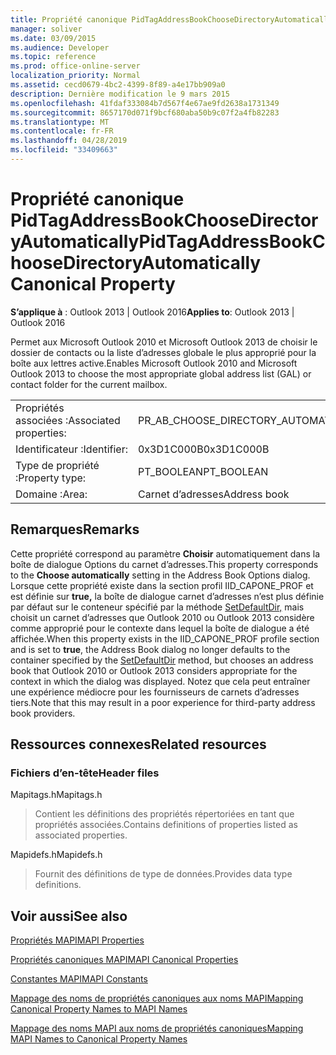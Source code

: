 ```yaml
---
title: Propriété canonique PidTagAddressBookChooseDirectoryAutomatically
manager: soliver
ms.date: 03/09/2015
ms.audience: Developer
ms.topic: reference
ms.prod: office-online-server
localization_priority: Normal
ms.assetid: cecd0679-4bc2-4399-8f89-a4e17bb909a0
description: Dernière modification le 9 mars 2015
ms.openlocfilehash: 41fdaf333084b7d567f4e67ae9fd2638a1731349
ms.sourcegitcommit: 8657170d071f9bcf680aba50b9c07f2a4fb82283
ms.translationtype: MT
ms.contentlocale: fr-FR
ms.lasthandoff: 04/28/2019
ms.locfileid: "33409663"
---
```

# <a name="pidtagaddressbookchoosedirectoryautomatically-canonical-property"></a><span data-ttu-id="85970-103">Propriété canonique PidTagAddressBookChooseDirectoryAutomatically</span><span class="sxs-lookup"><span data-stu-id="85970-103">PidTagAddressBookChooseDirectoryAutomatically Canonical Property</span></span>

  
  
<span data-ttu-id="85970-104">**S’applique à** : Outlook 2013 | Outlook 2016</span><span class="sxs-lookup"><span data-stu-id="85970-104">**Applies to**: Outlook 2013 | Outlook 2016</span></span> 
  
<span data-ttu-id="85970-105">Permet aux Microsoft Outlook 2010 et Microsoft Outlook 2013 de choisir le dossier de contacts ou la liste d’adresses globale le plus approprié pour la boîte aux lettres active.</span><span class="sxs-lookup"><span data-stu-id="85970-105">Enables Microsoft Outlook 2010 and Microsoft Outlook 2013 to choose the most appropriate global address list (GAL) or contact folder for the current mailbox.</span></span>
  
|||
|:-----|:-----|
|<span data-ttu-id="85970-106">Propriétés associées :</span><span class="sxs-lookup"><span data-stu-id="85970-106">Associated properties:</span></span>  <br/> |<span data-ttu-id="85970-107">PR_AB_CHOOSE_DIRECTORY_AUTOMATICALLY</span><span class="sxs-lookup"><span data-stu-id="85970-107">PR_AB_CHOOSE_DIRECTORY_AUTOMATICALLY</span></span>  <br/> |
|<span data-ttu-id="85970-108">Identificateur :</span><span class="sxs-lookup"><span data-stu-id="85970-108">Identifier:</span></span>  <br/> |<span data-ttu-id="85970-109">0x3D1C000B</span><span class="sxs-lookup"><span data-stu-id="85970-109">0x3D1C000B</span></span>  <br/> |
|<span data-ttu-id="85970-110">Type de propriété :</span><span class="sxs-lookup"><span data-stu-id="85970-110">Property type:</span></span>  <br/> |<span data-ttu-id="85970-111">PT_BOOLEAN</span><span class="sxs-lookup"><span data-stu-id="85970-111">PT_BOOLEAN</span></span>  <br/> |
|<span data-ttu-id="85970-112">Domaine :</span><span class="sxs-lookup"><span data-stu-id="85970-112">Area:</span></span>  <br/> |<span data-ttu-id="85970-113">Carnet d’adresses</span><span class="sxs-lookup"><span data-stu-id="85970-113">Address book</span></span>  <br/> |
   
## <a name="remarks"></a><span data-ttu-id="85970-114">Remarques</span><span class="sxs-lookup"><span data-stu-id="85970-114">Remarks</span></span>

<span data-ttu-id="85970-115">Cette propriété correspond au paramètre **Choisir** automatiquement dans la boîte de dialogue Options du carnet d’adresses.</span><span class="sxs-lookup"><span data-stu-id="85970-115">This property corresponds to the **Choose automatically** setting in the Address Book Options dialog.</span></span> <span data-ttu-id="85970-116">Lorsque cette propriété existe dans la section profil IID_CAPONE_PROF et est définie sur **true,** la boîte de dialogue carnet d’adresses n’est plus définie par défaut sur le conteneur spécifié par la méthode [SetDefaultDir,](iaddrbook-setdefaultdir.md) mais choisit un carnet d’adresses que Outlook 2010 ou Outlook 2013 considère comme approprié pour le contexte dans lequel la boîte de dialogue a été affichée.</span><span class="sxs-lookup"><span data-stu-id="85970-116">When this property exists in the IID_CAPONE_PROF profile section and is set to **true**, the Address Book dialog no longer defaults to the container specified by the [SetDefaultDir](iaddrbook-setdefaultdir.md) method, but chooses an address book that Outlook 2010 or Outlook 2013 considers appropriate for the context in which the dialog was displayed.</span></span> <span data-ttu-id="85970-117">Notez que cela peut entraîner une expérience médiocre pour les fournisseurs de carnets d’adresses tiers.</span><span class="sxs-lookup"><span data-stu-id="85970-117">Note that this may result in a poor experience for third-party address book providers.</span></span> 
  
## <a name="related-resources"></a><span data-ttu-id="85970-118">Ressources connexes</span><span class="sxs-lookup"><span data-stu-id="85970-118">Related resources</span></span>

### <a name="header-files"></a><span data-ttu-id="85970-119">Fichiers d’en-tête</span><span class="sxs-lookup"><span data-stu-id="85970-119">Header files</span></span>

<span data-ttu-id="85970-120">Mapitags.h</span><span class="sxs-lookup"><span data-stu-id="85970-120">Mapitags.h</span></span>
  
> <span data-ttu-id="85970-121">Contient les définitions des propriétés répertoriées en tant que propriétés associées.</span><span class="sxs-lookup"><span data-stu-id="85970-121">Contains definitions of properties listed as associated properties.</span></span>
    
<span data-ttu-id="85970-122">Mapidefs.h</span><span class="sxs-lookup"><span data-stu-id="85970-122">Mapidefs.h</span></span>
  
> <span data-ttu-id="85970-123">Fournit des définitions de type de données.</span><span class="sxs-lookup"><span data-stu-id="85970-123">Provides data type definitions.</span></span>
    
## <a name="see-also"></a><span data-ttu-id="85970-124">Voir aussi</span><span class="sxs-lookup"><span data-stu-id="85970-124">See also</span></span>



[<span data-ttu-id="85970-125">Propriétés MAPI</span><span class="sxs-lookup"><span data-stu-id="85970-125">MAPI Properties</span></span>](mapi-properties.md)
  
[<span data-ttu-id="85970-126">Propriétés canoniques MAPI</span><span class="sxs-lookup"><span data-stu-id="85970-126">MAPI Canonical Properties</span></span>](mapi-canonical-properties.md)
  
[<span data-ttu-id="85970-127">Constantes MAPI</span><span class="sxs-lookup"><span data-stu-id="85970-127">MAPI Constants</span></span>](mapi-constants.md)
  
[<span data-ttu-id="85970-128">Mappage des noms de propriétés canoniques aux noms MAPI</span><span class="sxs-lookup"><span data-stu-id="85970-128">Mapping Canonical Property Names to MAPI Names</span></span>](mapping-canonical-property-names-to-mapi-names.md)
  
[<span data-ttu-id="85970-129">Mappage des noms MAPI aux noms de propriétés canoniques</span><span class="sxs-lookup"><span data-stu-id="85970-129">Mapping MAPI Names to Canonical Property Names</span></span>](mapping-mapi-names-to-canonical-property-names.md)

